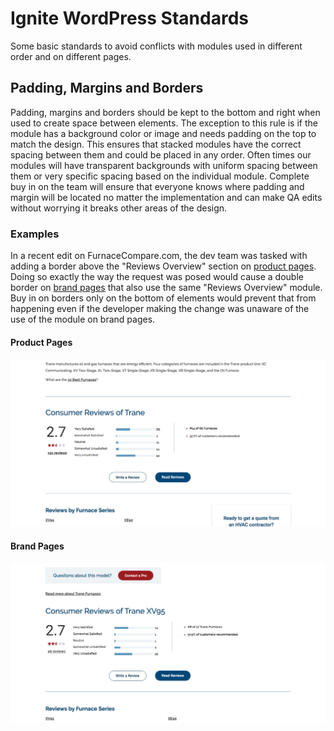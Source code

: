 # Ignite WordPress Standards

Some basic standards to avoid conflicts with modules used in different order and on different pages.

## Padding, Margins and Borders

Padding, margins and borders should be kept to the bottom and right when used to create space between elements. The exception to this rule is if the module has a background color or image and needs padding on the top to match the design. This ensures that stacked modules have the correct spacing between them and could be placed in any order. Often times our modules will have transparent backgrounds with uniform spacing between them or very specific spacing based on the individual module. Complete buy in on the team will ensure that everyone knows where padding and margin will be located no matter the implementation and can make QA edits without worrying it breaks other areas of the design.

### Examples

In a recent edit on FurnaceCompare.com, the dev team was tasked with adding a border above the "Reviews Overview" section on [product pages](https://www.furnacecompare.com/furnaces/products/trane/xv95/). Doing so exactly the way the request was posed would cause a double border on [brand pages](https://www.furnacecompare.com/furnaces/products/trane/) that also use the same "Reviews Overview" module. Buy in on borders only on the bottom of elements would prevent that from happening even if the developer making the change was unaware of the use of the module on brand pages.

#### Product Pages

![Product Pages](/images/example-1-1.png)

#### Brand Pages

![Brand Pages](/images/example-1-2.png)